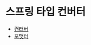 # 스프링 타입 컨버터

- [컨터버](https://github.com/genesis12345678/TIL/blob/main/Spring/springmvc_2/typeConverter/converter/converter.md)
- [포맷터](https://github.com/genesis12345678/TIL/blob/main/Spring/springmvc_2/typeConverter/formatter/formatter.md)